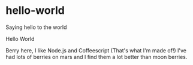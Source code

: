 # hello-world
Saying hello to the world

Hello World

Berry here, I like Node.js and Coffeescript (That's what I'm made of!)
I've had lots of berries on mars and I find them a lot better than moon berries.
